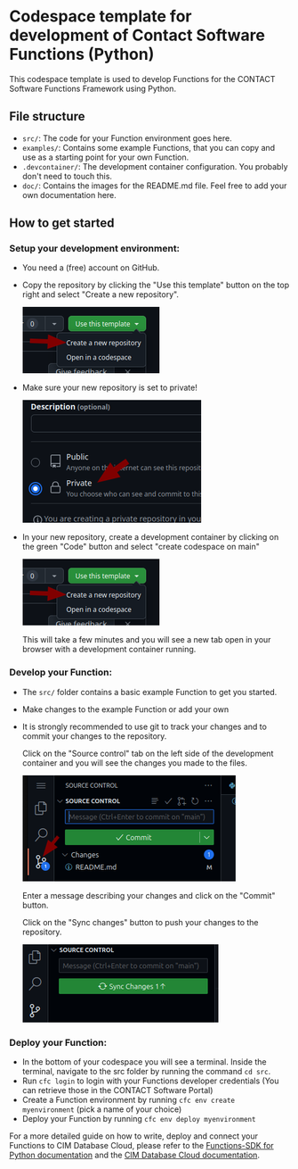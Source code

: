 # Codespace template for development of Contact Software Functions (Python)

This codespace template is used to develop Functions for the CONTACT Software Functions Framework using Python.

## File structure

- `src/`: The code for your Function environment goes here.
- `examples/`: Contains some example Functions, that you can copy and use as a starting point for your own Function.
- `.devcontainer/`: The development container configuration. You probably don't need to touch this.
- `doc/`: Contains the images for the README.md file. Feel free to add your own documentation here.

## How to get started

### Setup your development environment:

- You need a (free) account on GitHub.
- Copy the repository by clicking the "Use this template" button on the top right and select "Create a new repository".

  ![Use template button](doc/use_template.png)

- Make sure your new repository is set to private!

  ![Private repository](doc/private_repo.png)

- In your new repository, create a development container by clicking on the green "Code" button and select "create codespace on main"

  ![Create codespace](doc/create_codespace.png)

  This will take a few minutes and you will see a new tab open in your browser with a development container running.
 
### Develop your Function:

- The `src/` folder contains a basic example Function to get you started.
- Make changes to the example Function or add your own
- It is strongly recommended to use git to track your changes and to commit your changes to the repository.
  
  Click on the "Source control" tab on the left side of the development container and you will see the changes you made to the files.

  ![Git commit](doc/commit_changes.png)

  Enter a message describing your changes and click on the "Commit" button.  

  Click on the "Sync changes" button to push your changes to the repository.

  ![Sync changes](doc/sync_changes.png)
  


### Deploy your Function:

- In the bottom of your codespace you will see a terminal. Inside the terminal, navigate to the src folder by running the command `cd src`.
- Run `cfc login` to login with your Functions developer credentials (You can retrieve those in the CONTACT Software Portal)
- Create a Function environment by running `cfc env create myenvironment` (pick a name of your choice)
- Deploy your Function by running `cfc env deploy myenvironment`

For a more detailed guide on how to write, deploy and connect your Functions to CIM Database Cloud, please refer to the [Functions-SDK for Python documentation](https://cslab.github.io/functions-sdk-python/) and the [CIM Database Cloud documentation](https://saas-docs.contact-cloud.com/latest-en/admin/admin-contact_cloud/saas_admin/webhooks).

